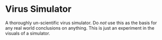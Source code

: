 Virus Simulator
===============

A thoroughly un-scientific virus simulator. Do *not* use this as the basis for any real world conclusions on anything. This is just an experiment in the visuals of a simulator.

